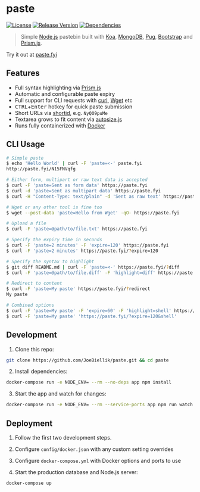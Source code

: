 # paste
[![License](https://img.shields.io/github/license/JoeBiellik/paste.svg)](LICENSE.md)
[![Release Version](https://img.shields.io/github/release/JoeBiellik/paste.svg)](https://github.com/JoeBiellik/paste/releases)
[![Dependencies](https://img.shields.io/david/JoeBiellik/paste.svg)](https://david-dm.org/JoeBiellik/paste)

> Simple [Node.js](https://nodejs.org/) pastebin built with [Koa](https://koajs.com/), [MongoDB](https://www.mongodb.com/), [Pug](https://pugjs.org/), [Bootstrap](https://getbootstrap.com/) and [Prism.js](https://prismjs.com/).

Try it out at [paste.fyi](https://paste.fyi/)

## Features
* Full syntax highlighting via [Prism.js](https://prismjs.com/)
* Automatic and configurable paste expiry
* Full support for CLI requests with [curl](https://curl.haxx.se/), [Wget](https://www.gnu.org/software/wget/) etc
* <kbd>CTRL</kbd>+<kbd>Enter</kbd> hotkey for quick paste submission
* Short URLs via [shortid](https://github.com/dylang/shortid), e.g. `NyQO9puMe`
* Textarea grows to fit content via [autosize.js](https://github.com/jackmoore/autosize)
* Runs fully containerized with [Docker](https://www.docker.com/)

## CLI Usage
```sh
# Simple paste
$ echo 'Hello World' | curl -F 'paste=<-' paste.fyi
http://paste.fyi/N15FNVqfg

# Either form, multipart or raw text data is accepted
$ curl -F 'paste=Sent as form data' https://paste.fyi
$ curl -d 'paste=Sent as multipart data' https://paste.fyi
$ curl -H "Content-Type: text/plain" -d 'Sent as raw text' https://paste.fyi

# Wget or any other tool is fine too
$ wget --post-data 'paste=Hello from Wget' -qO- https://paste.fyi

# Upload a file
$ curl -F 'paste=@path/to/file.txt' https://paste.fyi

# Specify the expiry time in seconds
$ curl -F 'paste=2 minutes' -F 'expire=120' https://paste.fyi
$ curl -F 'paste=2 minutes' https://paste.fyi/?expire=120

# Specify the syntax to highlight
$ git diff README.md | curl -F 'paste=<-' https://paste.fyi/?diff
$ curl -F 'paste=@path/to/file.diff' -F 'highlight=diff' https://paste.fyi

# Redirect to content
$ curl -F 'paste=My paste' https://paste.fyi/?redirect
My paste

# Combined options
$ curl -F 'paste=My paste' -F 'expire=60' -F 'highlight=shell' https://paste.fyi
$ curl -F 'paste=My paste' 'https://paste.fyi/?expire=120&shell'
```

## Development
1. Clone this repo:
  ```sh
  git clone https://github.com/JoeBiellik/paste.git && cd paste
  ```

2. Install dependencies:
  ```sh
  docker-compose run -e NODE_ENV= --rm --no-deps app npm install
  ```

3. Start the app and watch for changes:
  ```sh
  docker-compose run -e NODE_ENV= --rm --service-ports app npm run watch
  ```

## Deployment
1. Follow the first two development steps.

2. Configure `config/docker.json` with any custom setting overrides

3. Configure `docker-compose.yml` with Docker options and ports to use

4. Start the production database and Node.js server:
  ```sh
  docker-compose up
  ```
